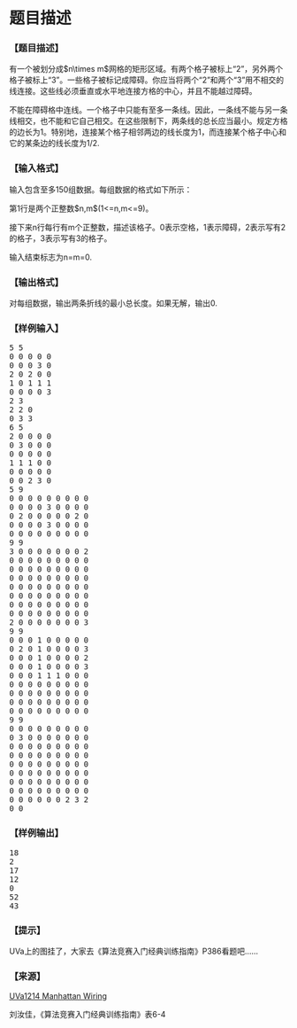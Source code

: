 # 题目描述


<h3>
【题目描述】
</h3>
<p>
有一个被划分成$n\times m$网格的矩形区域。有两个格子被标上“2”，另外两个格子被标上“3”。一些格子被标记成障碍。你应当将两个“2”和两个“3”用不相交的线连接。这些线必须垂直或水平地连接方格的中心，并且不能越过障碍。
</p>
<p>
不能在障碍格中连线。一个格子中只能有至多一条线。因此，一条线不能与另一条线相交，也不能和它自己相交。在这些限制下，两条线的总长应当最小。规定方格的边长为1。特别地，连接某个格子相邻两边的线长度为1，而连接某个格子中心和它的某条边的线长度为1/2.
</p>
<h3>
【输入格式】
</h3>
<p>
输入包含至多150组数据。每组数据的格式如下所示：
</p>
<p>
第1行是两个正整数$n,m$(1&lt;=n,m&lt;=9)。
</p>
<p>
接下来n行每行有m个正整数，描述该格子。0表示空格，1表示障碍，2表示写有2的格子，3表示写有3的格子。
</p>
<p>
输入结束标志为n=m=0.
</p>
<h3>
【输出格式】
</h3>
<p>
对每组数据，输出两条折线的最小总长度。如果无解，输出0.
</p>
<h3>
【样例输入】
</h3>
<pre>5 5
0 0 0 0 0
0 0 0 3 0
2 0 2 0 0
1 0 1 1 1
0 0 0 0 3
2 3
2 2 0
0 3 3
6 5
2 0 0 0 0
0 3 0 0 0
0 0 0 0 0
1 1 1 0 0
0 0 0 0 0
0 0 2 3 0
5 9
0 0 0 0 0 0 0 0 0
0 0 0 0 3 0 0 0 0
0 2 0 0 0 0 0 2 0
0 0 0 0 3 0 0 0 0
0 0 0 0 0 0 0 0 0
9 9
3 0 0 0 0 0 0 0 2
0 0 0 0 0 0 0 0 0
0 0 0 0 0 0 0 0 0
0 0 0 0 0 0 0 0 0
0 0 0 0 0 0 0 0 0
0 0 0 0 0 0 0 0 0
0 0 0 0 0 0 0 0 0
0 0 0 0 0 0 0 0 0
2 0 0 0 0 0 0 0 3
9 9
0 0 0 1 0 0 0 0 0
0 2 0 1 0 0 0 0 3
0 0 0 1 0 0 0 0 2
0 0 0 1 0 0 0 0 3
0 0 0 1 1 1 0 0 0
0 0 0 0 0 0 0 0 0
0 0 0 0 0 0 0 0 0
0 0 0 0 0 0 0 0 0
0 0 0 0 0 0 0 0 0
9 9
0 0 0 0 0 0 0 0 0
0 3 0 0 0 0 0 0 0
0 0 0 0 0 0 0 0 0
0 0 0 0 0 0 0 0 0
0 0 0 0 0 0 0 0 0
0 0 0 0 0 0 0 0 0
0 0 0 0 0 0 0 0 0
0 0 0 0 0 0 0 0 0
0 0 0 0 0 0 2 3 2
0 0
</pre>
<h3>
【样例输出】
</h3>
<pre>18
2
17
12
0
52
43
</pre>
<h3>
【提示】
</h3>
<p>
UVa上的图挂了，大家去《算法竞赛入门经典训练指南》P386看题吧……
</p>
<h3>
【来源】
</h3>
<p>
<a href="http://uva.onlinejudge.org/index.php?option=com_onlinejudge&amp;Itemid=8&amp;category=570&amp;page=show_problem&amp;problem=3655" target="_blank">UVa1214 Manhattan Wiring</a> 
</p>
<p>
刘汝佳，《算法竞赛入门经典训练指南》表6-4
</p>
